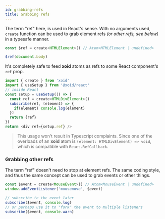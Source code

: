 ```yaml
---
id: grabbing-refs
title: Grabbing refs
---
```


The term "ref" here, is used in React's sense. With no arguments used, `create` function can be used to grab element refs *(or other refs, see below)* in a typesafe manner. 

```js
const $ref = create<HTMLElement>() // Atom<HTMLElement | undefined>

$ref(document.body)
```

It's completely safe to feed **xoid** atoms as refs to some React component's `ref` prop.

```js
import { create } from 'xoid'
import { useSetup } from '@xoid/react'
// inside React
const setup = useSetup(() => {
  const ref = create<HTMLDivElement>()
  subscribe(ref, (element) => {
    if(element) console.log(element)
  })
  return {ref}
})
return <div ref={setup.ref} />
```
> This usage won't result in Typescript complaints. Since one of the overloads of an **xoid** atom is `(element: HTMLDivElement) => void`, which is compatible with `React.RefCallback`.

### Grabbing other refs

The term "ref" doesn't need to stop at element refs. The same coding style, and thus the same concept can be used to grab events or other things.

```js
const $event = create<MouseEvent>() // Atom<MouseEvent | undefined>
window.addEventListener('mousemove', $event)

// subscribe to the event later
subscribe($event, console.log)
// or perhaps use it to "fork" the event to multiple listeners
subscribe($event, console.warn)
```

